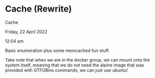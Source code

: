 # Cache (Rewrite)

Cache

Friday, 22 April 2022

12:04 am

Basic enumeration plus some memcached fun stuff.

Take note that when we are in the docker group, we can mount onto the system itself, meaning that we do not need the alpine image that was provided with GTFOBins commands, we can just use ubuntu!

&#x20;

&#x20;

&#x20;
